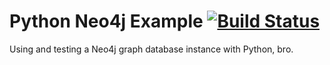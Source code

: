 Python Neo4j Example [![Build Status](https://apibeta.shippable.com/projects/537a5cbdd7430f10004f7550/badge/master)](https://beta.shippable.com/projects/537a5cbdd7430f10004f7550)
===================

Using and testing a Neo4j graph database instance with Python, bro.

